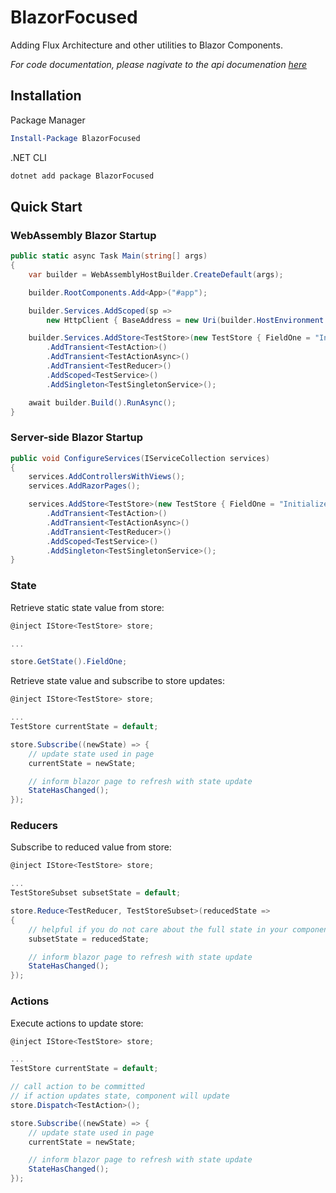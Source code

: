 # BlazorFocused

Adding Flux Architecture and other utilities to Blazor Components.

_For code documentation, please nagivate to the api documenation [here](/api/index.html)_

## Installation

Package Manager

```powershell
Install-Package BlazorFocused
```

.NET CLI

```powershell
dotnet add package BlazorFocused
```

## Quick Start

### WebAssembly Blazor Startup

```csharp
public static async Task Main(string[] args)
{
    var builder = WebAssemblyHostBuilder.CreateDefault(args);

    builder.RootComponents.Add<App>("#app");

    builder.Services.AddScoped(sp =>
        new HttpClient { BaseAddress = new Uri(builder.HostEnvironment.BaseAddress) });

    builder.Services.AddStore<TestStore>(new TestStore { FieldOne = "Initialized" })
        .AddTransient<TestAction>()
        .AddTransient<TestActionAsync>()
        .AddTransient<TestReducer>()
        .AddScoped<TestService>()
        .AddSingleton<TestSingletonService>();

    await builder.Build().RunAsync();
}
```

### Server-side Blazor Startup

```csharp
public void ConfigureServices(IServiceCollection services)
{
    services.AddControllersWithViews();
    services.AddRazorPages();

    services.AddStore<TestStore>(new TestStore { FieldOne = "Initialized" })
        .AddTransient<TestAction>()
        .AddTransient<TestActionAsync>()
        .AddTransient<TestReducer>()
        .AddScoped<TestService>()
        .AddSingleton<TestSingletonService>();
}
```

### State

Retrieve static state value from store:

```csharp
@inject IStore<TestStore> store;

...

store.GetState().FieldOne;

```

Retrieve state value and subscribe to store updates:

```csharp
@inject IStore<TestStore> store;

...
TestStore currentState = default;

store.Subscribe((newState) => {
    // update state used in page
    currentState = newState;

    // inform blazor page to refresh with state update
    StateHasChanged();
});

```

### Reducers

Subscribe to reduced value from store:

```csharp
@inject IStore<TestStore> store;

...
TestStoreSubset subsetState = default;

store.Reduce<TestReducer, TestStoreSubset>(reducedState =>
{
    // helpful if you do not care about the full state in your component
    subsetState = reducedState;

    // inform blazor page to refresh with state update
    StateHasChanged();
});
```

### Actions

Execute actions to update store:

```csharp
@inject IStore<TestStore> store;

...
TestStore currentState = default;

// call action to be committed
// if action updates state, component will update
store.Dispatch<TestAction>();

store.Subscribe((newState) => {
    // update state used in page
    currentState = newState;

    // inform blazor page to refresh with state update
    StateHasChanged();
});
```
